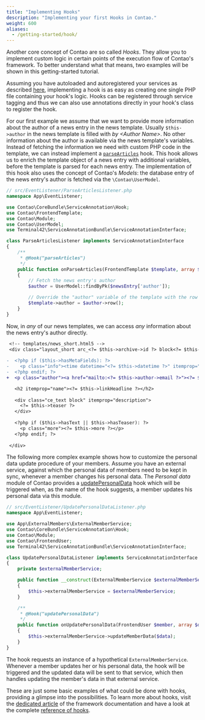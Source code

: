 ```yaml
---
title: "Implementing Hooks"
description: "Implementing your first Hooks in Contao."
weight: 600
aliases:
  - /getting-started/hook/
---
```



Another core concept of Contao are so called _Hooks_. They allow you to implement
custom logic in certain points of the execution flow of Contao's framework. To better
understand what that means, two examples will be shown in this getting-started tutorial.

Assuming you have autoloaded and autoregistered your services as described [here][1],
implementing a hook is as easy as creating one single PHP file containing your hook's
logic. Hooks can be registered through service tagging and thus we can also use
annotations directly in your hook's class to register the hook.

For our first example we assume that we want to provide more information about the 
author of a news entry in the news template. Usually `$this->author` in the news
template is filled with _by &lt;Author Name&gt;_. No other information about
the author is available via the news template's variables. Instead of fetching the
information we need with custom PHP code in the template, we can instead implement
a [`parseArticles`][2] hook. This hook allows us to enrich the template object of
a news entry with additional variables, before the template is parsed for each news
entry. The implementation of this hook also uses the concept of Contao's _Models_: 
the database entry of the news entry's author is fetched via the `\Contao\UserModel`.

```php
// src/EventListener/ParseArticlesListener.php
namespace App\EventListener;

use Contao\CoreBundle\ServiceAnnotation\Hook;
use Contao\FrontendTemplate;
use Contao\Module;
use Contao\UserModel;
use Terminal42\ServiceAnnotationBundle\ServiceAnnotationInterface;

class ParseArticlesListener implements ServiceAnnotationInterface
{
    /**
     * @Hook("parseArticles")
     */
    public function onParseArticles(FrontendTemplate $template, array $newsEntry, Module $module): void
    {
        // Fetch the news entry's author
        $author = UserModel::findByPk($newsEntry['author']);

        // Override the "author" variable of the template with the row information of the author
        $template->author = $author->row();
    }
}
```

Now, in _any_ of our news templates, we can access _any_ information about the news
entry's author directly.

```diff
 <!-- templates/news_short.html5 -->
 <div class="layout_short arc_<?= $this->archive->id ?> block<?= $this->class ?>" itemscope itemtype="http://schema.org/Article">
 
-  <?php if ($this->hasMetaFields): ?>
-    <p class="info"><time datetime="<?= $this->datetime ?>" itemprop="datePublished"><?= $this->date ?></time> <?= $this->author ?> <?= $this->commentCount ?></p>
-  <?php endif; ?>
+  <p class="author"><a href="mailto:<?= $this->author->email ?>"><?= $this->author->name ?></a></p>

   <h2 itemprop="name"><?= $this->linkHeadline ?></h2>
 
   <div class="ce_text block" itemprop="description">
     <?= $this->teaser ?>
   </div>
 
   <?php if ($this->hasText || $this->hasTeaser): ?>
     <p class="more"><?= $this->more ?></p>
   <?php endif; ?>
 
 </div>
```

The following more complex example shows how to customize the personal data update procedure
of your members. Assume you have an external service, against which the personal data 
of members need to be kept in sync, whenever a member changes his personal data. 
The _Personal data_ module of Contao provides a [updatePersonalData][3] hook which
will be triggered when, as the name of the hook suggests, a member updates his personal
data via this module.

```php
// src/EventListener/UpdatePersonalDataListener.php
namespace App\EventListener;

use App\ExternalMembers\ExternalMemberService;
use Contao\CoreBundle\ServiceAnnotation\Hook;
use Contao\Module;
use Contao\FrontendUser;
use Terminal42\ServiceAnnotationBundle\ServiceAnnotationInterface;

class UpdatePersonalDataListener implements ServiceAnnotationInterface
{
    private $externalMemberService;

    public function __construct(ExternalMemberService $externalMemberService)
    {
        $this->externalMemberService = $externalMemberService;
    }

    /**
     * @Hook("updatePersonalData")
     */
    public function onUpdatePersonalData(FrontendUser $member, array $data, Module $module): void
    {
        $this->externalMemberService->updateMemberData($data);
    }
}
```

The hook requests an instance of a hypothetical `ExternalMemberService`. Whenever
a member updates her or his personal data, the hook will be triggered and the updated
data will be sent to that service, which then handles updating the member's data
in that external service.

These are just some basic examples of what could be done with hooks, providing a
glimpse into the possibilities. To learn more about hooks, visit the [dedicated article][3]
of the framework documentation and have a look at the complete [reference of hooks][4].


[1]: /getting-started/starting-development/#autoloading-services-and-actions
[2]: /reference/hooks/parsearticles/
[3]: /framework/hook/
[4]: /reference/hooks/
